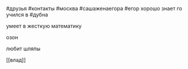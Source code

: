 #друзья 
 #контакты #москва 
  #сашаженаегора
  #егор 
  хорошо знает го 
  учился в #дубна

умеет в жесткую математику

озон

любит шляпы

[[влад]]